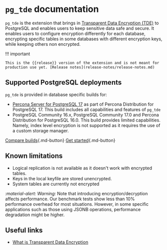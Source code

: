 # `pg_tde` documentation

`pg_tde` is the extension that brings in [Transparent Data Encryption (TDE)](tde.md) to PostgreSQL and enables users to keep sensitive data safe and secure. It enables users to configure encryption differently for each database, encrypting specific tables in some databases with different encryption keys, while keeping others non encrypted. 

!!! important 

    This is the {{release}} version of the extension and is not meant for production use yet. [Release notes](release-notes/release-notes.md)

## Supported PostgreSQL deployments

 `pg_tde` is provided in database specific builds for:

* [Percona Server for PostgreSQL 17](https://docs.percona.com/postgresql/17/postgresql-server.html) as part of Percona Distribution for PostgreSQL 17. This build includes all capabilities and features of `pg_tde`
* PostgreSQL Community 16.x, PostgreSQL Community 17.0 and Percona Distribution for PostgreSQL 16.0. This build provides limited capabilities. Namely, index level encryption is not supported as it requires the use of a custom storage manager.

[Compare builds](features.md){.md-button}
[Get started](install.md){.md-button}

## Known limitations

* Logical replication is not available as it doesn't work with encrypted tables.
* Keys in the local keyfile are stored unencrypted.
* System tables are currently not encrypted

<i warning>:material-alert: Warning:</i> Note that introducing encryption/decryption affects performance. Our benchmark tests show less than 10% performance overhead for most situations. However, in some specific applications such as those using JSONB operations, performance degradation might be higher.

## Useful links

* [What is Transparent Data Encryption](tde.md)

